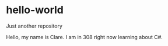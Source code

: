 # hello-world
Just another repository

Hello, my name is Clare. I am in 308 right now learning about C#. 
